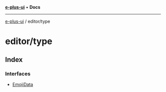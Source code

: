 [**e-plus-ui**](../../README.md) • **Docs**

***

[e-plus-ui](../../modules.md) / editor/type

# editor/type

## Index

### Interfaces

- [EmojiData](interfaces/EmojiData.md)
